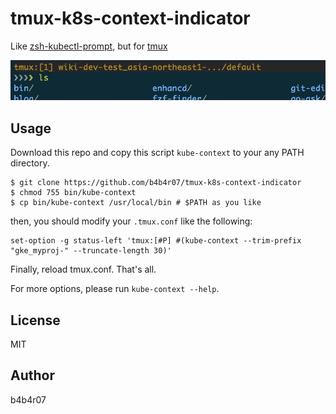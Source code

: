 tmux-k8s-context-indicator
===

Like [zsh-kubectl-prompt](https://github.com/superbrothers/zsh-kubectl-prompt), but for [tmux](https://github.com/tmux/tmux/wiki)

![](demo.png)

## Usage

Download this repo and copy this script `kube-context` to your any PATH directory.

```console
$ git clone https://github.com/b4b4r07/tmux-k8s-context-indicator
$ chmod 755 bin/kube-context
$ cp bin/kube-context /usr/local/bin # $PATH as you like
```

then, you should modify your `.tmux.conf` like the following:

```tmux
set-option -g status-left 'tmux:[#P] #(kube-context --trim-prefix "gke_myproj-" --truncate-length 30)'
```

Finally, reload tmux.conf. That's all.

For more options, please run `kube-context --help`.

## License

MIT

## Author

b4b4r07